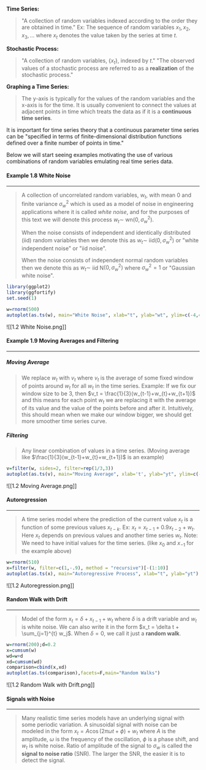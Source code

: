 **Time Series:**
>"A collection of random variables indexed according to the order they are obtained in time."
>Ex: The sequence of random variables $x_1, x_2, x_3,...$ where $x_t$ denotes the value taken by the series at time $t$.

**Stochastic Process:**
> "A collection of random variables, $\{x_t\}$, indexed by $t$."
> "The observed values of a stochastic process are referred to as a **realization** of the stochastic process."

**Graphing a Time Series:**
> The y-axis is typically for the values of the random variables and the x-axis is for the time.
> It is usually convenient to connect the values at adjacent points in time which treats the data as if it is a **continuous time series**. 

It is important for time series theory that a continuous parameter time series can be "specified in terms of finite-dimensional distribution functions defined over a finite number of points in time."

Below we will start seeing examples motivating the use of various combinations of random variables emulating real time series data.

#### Example 1.8 White Noise
---
> A collection of uncorrelated random variables, $w_t$, with mean 0 and finite variance $\sigma_w^2$ which is used as a model of noise in engineering applications where it is called *white noise*, and for the purposes of this text we will denote this process $w_t \sim$ wn$(0,\sigma_w^2)$.
> 
> When the noise consists of independent and identically distributed (iid) random variables then we denote this as $w_t \sim$ iid$(0,\sigma_w^2)$ or "white independent noise" or "iid noise".
> 
> When the noise consists of independent normal random variables then we denote this as $w_t \sim$ iid N$(0, \sigma_w^2)$ where $\sigma_w^2=1$ or "Gaussian white noise".

```R
library(ggplot2)
library(ggfortify)
set.seed(1)

w=rnorm(500)
autoplot(as.ts(w), main="White Noise", xlab="t", ylab="wt", ylim=c(-4,4))
```
![[1.2 White Noise.png]]

#### Example 1.9 Moving Averages and Filtering
---
##### Moving Average
> We replace $w_t$ with $v_t$ where $v_t$ is the average of some fixed window of points around $w_t$ for all $w_t$ in the time series.
> Example: If we fix our window size to be 3, then $v_t = \frac{1}{3}(w_{t-1}+w_{t}+w_{t+1})$ and this means for each point $w_t$ we are replacing it with the average of its value and the value of the points before and after it.
> Intuitively, this should mean when we make our window bigger, we should get more smoother time series curve.

##### Filtering
> Any linear combination of values in a time series. (Moving average like $\frac{1}{3}(w_{t-1}+w_{t}+w_{t+1})$ is an example)

```R
v=filter(w, sides=2, filter=rep(1/3,3))
autoplot(as.ts(v), main="Moving Average", xlab='t', ylab="yt", ylim=c(-4,4))
```
![[1.2 Moving Average.png]]

#### Autoregression
---
> A time series model where the prediction of the current value $x_t$ is a function of some previous values $x_{t-k}$.
> Ex: $x_t = x_{t-1} + 0.9 x_{t-2} + w_t$. Here $x_t$ depends on previous values and another time series $w_t$.
> Note: We need to have initial values for the time series. (like $x_0$ and $x_{-1}$ for the example above)

```R
w=rnorm(510)
x=filter(w, filter=c(1,-.9), method = "recursive")[-(1:10)]
autoplot(as.ts(x), main="Autoregressive Process", xlab="t", ylab="yt")
```
![[1.2 Autoregression.png]]
#### Random Walk with Drift
---
> Model of the form $x_t = \delta + x_{t-1} + w_t$ where $\delta$ is a drift variable and $w_t$ is white noise.
> We can also write it in the form $x_t = \delta t + \sum_{j=1}^{t} w_j$.
> When $\delta = 0$, we call it just a **random walk**.

```R
w=rnorm(200);d=0.2
x=cumsum(w)
wd=w+d
xd=cumsum(wd)
comparison=cbind(x,xd)
autoplot(as.ts(comparison),facets=F,main="Random Walks")
```
![[1.2 Random Walk with Drift.png]]
#### Signals with Noise
---
> Many realistic time series models have an underlying signal with some periodic variation.
> A sinusoidal signal with noise can be modeled in the form $x_t = A\cos(2\pi\omega t + \phi)+ w_t$ where $A$ is the amplitude, $\omega$ is the frequency of the oscillation, $\phi$ is a phase shift, and $w_t$ is white noise.
> Ratio of amplitude of the signal to $\sigma_w$ is called the **signal to noise ratio** (SNR).
> The larger the SNR, the easier it is to detect the signal.